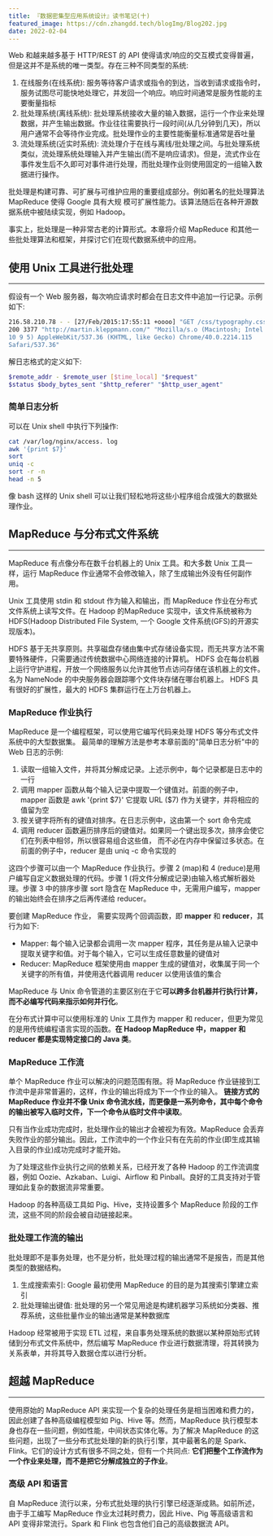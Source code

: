 ```yaml
---
title: 『数据密集型应用系统设计』读书笔记(十)
featured_image: https://cdn.zhangdd.tech/blogImg/Blog202.jpg
date: 2022-02-04
---
```


Web 和越来越多基于 HTTP/REST 的 API 使得请求/响应的交互模式变得普遍，但是这并不是系统的唯一类型。存在三种不同类型的系统: 
1. 在线服务(在线系统): 服务等待客户请求或指令的到达，当收到请求或指令时，服务试图尽可能快地处理它，并发回一个响应。响应时间通常是服务性能的主要衡量指标
2. 批处理系统(离线系统): 批处理系统接收大量的输入数据，运行一个作业来处理数据，并产生输出数据。作业往往需要执行一段时间(从几分钟到几天)，所以用户通常不会等待作业完成。批处理作业的主要性能衡量标准通常是吞吐量
3. 流处理系统(近实时系统): 流处理介于在线与离线/批处理之间。与批处理系统类似，流处理系统处理输入并产生输出(而不是响应请求)。但是，流式作业在事件发生后不久即可对事件进行处理，而批处理作业则使用固定的一组输入数据进行操作。

批处理是构建可靠、可扩展与可维护应用的重要组成部分。例如著名的批处理算法 MapReduce 使得 Google 具有大规
模可扩展性能力。该算法随后在各种开源数据系统中被陆续实现，例如 Hadoop。

事实上，批处理是一种非常古老的计算形式。本章将介绍 MapReduce 和其他一些批处理算法和框架，并探讨它们在现代数据系统中的应用。

## 使用 Unix 工具进行批处理
***  
假设有一个 Web 服务器，每次响应请求时都会在日志文件中追加一行记录。示例如下: 
``` sh
216.58.210.78 - - [27/Feb/2015:17:55:11 +oooo] "GET /css/typography.css HTTP/1.1"
200 3377 "http://martin.kleppmann.com/" "Mozilla/s.o (Macintosh; Intel Mac OS X
10 9 5) AppleWebKit/537.36 (KHTML, like Gecko) Chrome/40.0.2214.115
Safari/537.36"
```

解日志格式的定义如下: 
``` sh
$remote_addr - $remote_user [$time_local] "$request"
$status $body_bytes_sent "$http_referer" "$http_user_agent"
```

### 简单日志分析
可以在 Unix shell 中执行下列操作: 
``` sh
cat /var/log/nginx/access. log
awk '{print $7}'
sort 
uniq -c 
sort -r -n 
head -n 5
```

像 bash 这样的 Unix shell 可以让我们轻松地将这些小程序组合成强大的数据处理作业。 

## MapReduce 与分布式文件系统
***  
MapReduce 有点像分布在数千台机器上的 Unix 工具。和大多数 Unix 工具一样，运行 MapReduce 作业通常不会修改输入，除了生成输出外没有任何副作用。

Unix 工具使用 stdin 和 stdout 作为输入和输出，而 MapReduce 作业在分布式文件系统上读写文件。在 Hadoop 的MapReduce 实现中，该文件系统被称为 HDFS(Hadoop Distributed File System, 一个 Google 文件系统(GFS)的开源实现版本)。

HDFS 基于无共享原则。共享磁盘存储由集中式存储设备实现，而无共享方法不需要特殊硬件，只需要通过传统数据中心网络连接的计算机。
HDFS 会在每台机器上运行守护进程，开放一个网络服务以允许其他节点访问存储在该机器上的文件。名为 NameNode 的中央服务器会跟踪哪个文件块存储在哪台机器上。
HDFS 具有很好的扩展性，最大的 HDFS 集群运行在上万台机器上。

### MapReduce 作业执行
MapReduce 是一个编程框架，可以使用它编写代码来处理 HDFS 等分布式文件系统中的大型数据集。
最简单的理解方法是参考本章前面的"简单日志分析"中的 Web 日志的示例: 
1. 读取一组输入文件，并将其分解成记录。上述示例中，每个记录都是日志中的一行
2. 调用 mapper 函数从每个输入记录中提取一个键值对。前面的例子中，mapper 函数是 awk '{print $7}' 它提取 URL  ($7) 作为关键字，并将相应的值留为空
3. 按关键字将所有的键值对排序。在日志示例中，这由第一个 sort 命令完成
4. 调用 reducer 函数遍历排序后的键值对。如果同一个键出现多次，排序会使它们在列表中相邻，所以很容易组合这些值， 而不必在内存中保留过多状态。在前面的例子中，reducer 是由 uniq -c 命令实现的

这四个步骤可以由一个 MapReduce 作业执行。步骤 2 (map)和 4 (reduce)是用户编写自定义数据处理的代码。步骤 1 (将文件分解成记录)由输入格式解析器处理。步骤 3 中的排序步骤 sort 隐含在 MapReduce 中，无需用户编写，mapper 的输出始终会在排序之后再传递给 reducer。

要创建 MapReduce 作业， 需要实现两个回调函数，即 **mapper** 和 **reducer**，其行为如下: 
- Mapper: 每个输入记录都会调用一次 mapper 程序，其任务是从输入记录中提取关键字和值。对于每个输入，它可以生成任意数量的键值对
- Reducer: MapReduce 框架使用由 mapper 生成的键值对，收集属于同一个关键字的所有值，并使用迭代器调用 reducer 以使用该值的集合

MapReduce 与 Unix 命令管道的主要区别在于它**可以跨多台机器并行执行计算，而不必编写代码来指示如何并行化**。

在分布式计算中可以使用标准的 Unix 工具作为 mapper 和 reducer，但更为常见的是用传统编程语言实现的函数。**在 Hadoop MapReduce 中，mapper 和 reducer 都是实现特定接口的 Java 类**。

### MapReduce 工作流
单个 MapReduce 作业可以解决的问题范围有限。将 MapReduce 作业链接到工作流中是非常普遍的，这样，作业的输出将成为下一个作业的输入。
**链接方式的 MapReduce 作业并不像 Unix 命令流水线，而更像是一系列命令，其中每个命令的输出被写入临时文件，下一个命令从临时文件中读取**。

只有当作业成功完成时，批处理作业的输出才会被视为有效。MapReduce 会丢弃失败作业的部分输出。因此，工作流中的一个作业只有在先前的作业(即生成其输入目录的作业)成功完成时才能开始。

为了处理这些作业执行之间的依赖关系，已经开发了各种 Hadoop 的工作流调度器，例如 Oozie、Azkaban、Luigi、Airflow 和 Pinball。良好的工具支持对于管理如此复杂的数据流非常重要。

Hadoop 的各种高级工具如 Pig、Hive，支持设置多个 MapReduce 阶段的工作流，这些不同的阶段会被自动链接起来。

### 批处理工作流的输出
批处理即不是事务处理，也不是分析，批处理过程的输出通常不是报告，而是其他类型的数据结构。
1. 生成搜索索引: Google 最初使用 MapReduce 的目的是为其搜索引擎建立索引
2. 批处理输出键值: 批处理的另一个常见用途是构建机器学习系统如分类器、推荐系统，这些批量作业的输出通常是某种数据库

Hadoop 经常被用于实现 ETL 过程，来自事务处理系统的数据以某种原始形式转储到分布式文件系统中，然后编写 MapReduce 作业进行数据清理，将其转换为关系表单，并将其导入数据仓库以进行分析。

## 超越 MapReduce
***  
使用原始的 MapReduce API 来实现一个复杂的处理任务是相当困难和费力的，因此创建了各种高级编程模型如 Pig、Hive 等。然而，MapReduce 执行模型本身也存在一些问题，例如性能，中间状态实体化等。为了解决 MapReduce 的这些问题，出现了一些分布式批处理的新的执行引擎，其中最著名的是 Spark、Flink。它们的设计方式有很多不同之处，但有一个共同点: **它们把整个工作流作为一个作业来处理，而不是把它分解成独立的子作业**。

### 高级 API 和语言
自 MapReduce 流行以来，分布式批处理的执行引擎已经逐渐成熟。如前所述，由于手工编写 MapReduce 作业太过耗时费力，因此 Hive、Pig 等高级语言和 API 变得非常流行。Spark 和 Flink 也包含他们自己的高级数据流 API。